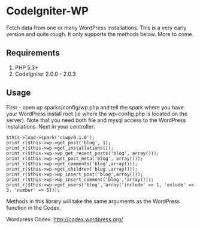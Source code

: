 CodeIgniter-WP
================

Fetch data from one or many WordPress installations. This is a very early version and quite rough. It only supports the methods below. More to come.


Requirements
------------

1. PHP 5.3+
2. CodeIgniter 2.0.0 - 2.0.3


Usage
-----

First - open up sparks/config/wp.php and tell the spark where you have your WordPress install root (ie where the wp-config.php is located on the server).
Note that you need both file and mysql access to the WordPress installations.
Next in your controller:

	$this->load->spark('ciwp/0.1.0');
	print_r($this->wp->get_post('blog', 1);
	print_r($this->wp->get_installations());
	print_r($this->wp->wp_get_recent_posts('blog', array()));
	print_r($this->wp->get_post_meta('blog', array()));
	print_r($this->wp->get_comments('blog',array()));
	print_r($this->wp->get_children('blog',array()));
	print_r($this->wp->wp_insert_post('blog',array()));
	print_r($this->wp->wp_insert_comment('blog','array()));
	print_r($this->wp->get_users('blog','array('include' => 1, 'exlude' => 3, 'number' => 5)));

Methods in this library will take the same arguments as the WordPress function in the Codex. 

Wordpress Codex: http://codex.wordpress.org/
